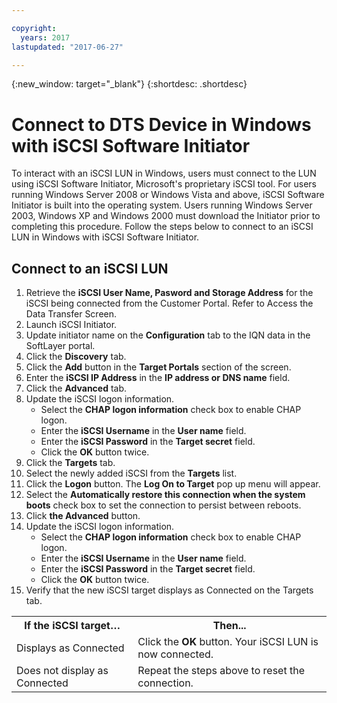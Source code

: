 ```yaml
---

copyright:
  years: 2017
lastupdated: "2017-06-27"

---
```

{:new_window: target="_blank"}
{:shortdesc: .shortdesc}

# Connect to DTS Device in Windows with iSCSI Software Initiator

To interact with an iSCSI LUN in Windows, users must connect to the LUN using iSCSI Software Initiator, Microsoft's proprietary iSCSI tool.  For users running Windows Server 2008 or Windows Vista and above, iSCSI Software Initiator is built into the operating system.  Users running Windows Server 2003, Windows XP and Windows 2000 must download the Initiator prior to completing this procedure.  Follow the steps below to connect to an iSCSI LUN in Windows with iSCSI Software Initiator.

## Connect to an iSCSI LUN

1. Retrieve the **iSCSI User Name, Pasword and Storage Address** for the iSCSI being connected from the Customer Portal.  Refer to Access the Data Transfer Screen.
2. Launch iSCSI Initiator.
3. Update initiator name on the **Configuration** tab to the IQN data in the SoftLayer portal.
4. Click the **Discovery** tab.
5. Click the **Add** button in the **Target Portals** section of the screen.
6. Enter the **iSCSI IP Address** in the **IP address or DNS name** field.
7. Click the **Advanced** tab.
8. Update the iSCSI logon information.
   - Select the **CHAP logon information** check box to enable CHAP logon.
   - Enter the **iSCSI Username** in the **User name** field.
   - Enter the **iSCSI Password** in the **Target secret** field.
   - Click the **OK** button twice.
9. Click the **Targets** tab.
10. Select the newly added iSCSI from the **Targets** list.
11. Click the **Logon** button. The **Log On to Target** pop up menu will appear.
12. Select the **Automatically restore this connection when the system boots** check box to set the connection to persist between reboots.
13. Click **the Advanced** button.
14. Update the iSCSI logon information.
    - Select the **CHAP logon information** check box to enable CHAP logon.
    - Enter the **iSCSI Username** in the **User name** field.
    - Enter the **iSCSI Password** in the **Target secret** field.
    - Click the **OK** button twice.
15. Verify that the new iSCSI target displays as Connected on the Targets tab.

<table>
<tbody>
<tr>
<th>If the iSCSI target…</th><th>Then...</th></tr>
<tr><td>Displays as Connected</td><td>Click the <strong>OK</strong> button. Your iSCSI LUN is now connected.</td></tr>
<tr><td>Does not display as Connected</td><td>Repeat the steps above to reset the connection.</td></tr></tbody></table>
